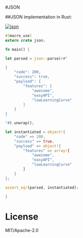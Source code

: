 #JSON

##JSON implementation in Rust:


[![json][json-badge]][json]

```rust
#[macro_use]
extern crate json;

fn main() {

let parsed = json::parse(r#"

{
    "code": 200,
    "success": true,
    "payload": {
        "features": [
            "awesome",
            "easyAPI",
            "lowLearningCurve"
        ]
    }
}

"#).unwrap();

let instantiated = object!{
    "code" => 200,
    "success" => true,
    "payload" => object!{
        "features" => array![
            "awesome",
            "easyAPI",
            "lowLearningCurve"
        ]
    }
};

assert_eq!(parsed, instantiated);

}
```
# License

MIT/Apache-2.0

<!-- Links -->
[json-badge]: https://img.shields.io/crates/v/rustc-serialize.svg?label=json
[json]: http://json.rs/doc/json/


